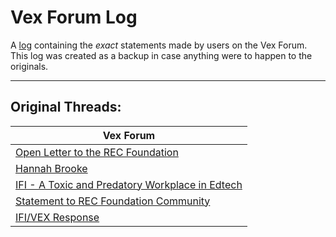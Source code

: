 # Vex Forum Log
A [log](https://github.com/920A/Vex-Forum-Log/tree/main/logs) containing the *exact* statements made by users on the Vex Forum. This log was created as a backup in case anything were to happen to the originals.
<hr>



## Original Threads:

| Vex Forum |
| ----------------------------------------------------------------------------------------------------------------------------- |
| [Open Letter to the REC Foundation](https://www.vexforum.com/t/cw-sexual-harassment-open-letter-to-the-rec-foundation/109021) |
| [Hannah Brooke](https://www.vexforum.com/t/cw-sexual-misconduct-involving-a-minor-grooming-hannah-brooke/109029) |
| [IFI - A Toxic and Predatory Workplace in Edtech](https://www.vexforum.com/t/cw-violence-sexual-harassment-ifi-a-toxic-and-predatory-workplace-in-edtech/109149) |
| [Statement to REC Foundation Community](https://www.vexforum.com/t/statement-to-rec-foundation-community/109171) |
| [IFI/VEX Response](https://www.vexforum.com/t/ifi-vex-response/109172) |

